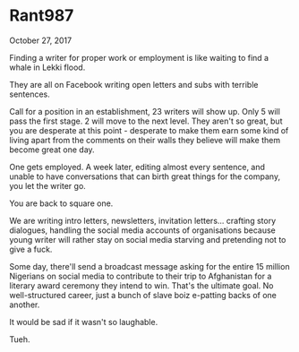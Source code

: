 # Rant987


October 27, 2017

Finding a writer for proper work or employment is like waiting to find a whale in Lekki flood.

They are all on Facebook writing open letters and subs with terrible sentences.

Call for a position in an establishment, 23 writers will show up. Only 5 will pass the first stage. 2 will move to the next level. They aren't so great, but you are desperate at this point - desperate to make them earn some kind of living apart from the comments on their walls they believe will make them become great one day.

One gets employed. A week later, editing almost every sentence, and unable to have conversations that can birth great things for the company, you let the writer go.

You are back to square one.

We are writing intro letters, newsletters, invitation letters... crafting story dialogues, handling the social media  accounts of organisations because young writer will rather stay on social media starving and pretending not to give a fuck.

Some day, there'll send a broadcast message asking for the entire 15 million Nigerians on social media to contribute to their trip to Afghanistan for a literary award ceremony they intend to win. That's the ultimate goal. No well-structured career, just a bunch of slave boiz e-patting backs of one another.

It would be sad if it wasn't so laughable. 

Tueh.